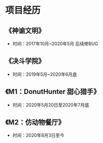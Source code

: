 # 项目经历

## 《神谕文明》

* 时间：2017年10月~2020年5月 后续修BUG

## 《决斗学院》

* 时间：2019年5月~2020年6月底

## 《M1：DonutHunter 甜心猎手》

* 时间：2020年5月20日至2020年7月底

## 《M2：仿动物餐厅》

* 时间：2020年8月3日至今